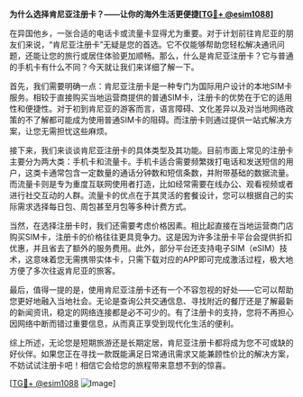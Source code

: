 **为什么选择肯尼亚注册卡？——让你的海外生活更便捷[[TG💪+ @esim1088](https://t.me/s/esim1088)]**

在异国他乡，一张合适的电话卡或流量卡显得尤为重要。对于计划前往肯尼亚的朋友们来说，“肯尼亚注册卡”无疑是您的首选。它不仅能够帮助您轻松解决通讯问题，还能让您的旅行或居住体验更加顺畅。那么，什么是肯尼亚注册卡？它与普通的手机卡有什么不同？今天就让我们来详细了解一下。

首先，我们需要明确一点：肯尼亚注册卡是一种专门为国际用户设计的本地SIM卡服务。相较于直接购买当地运营商提供的普通SIM卡，注册卡的优势在于它的适用性和便捷性。对于初到肯尼亚的游客而言，语言障碍、文化差异以及对当地网络政策的不了解都可能成为使用普通SIM卡的阻碍。而注册卡则通过提供一站式解决方案，让您无需担忧这些麻烦。

接下来，我们来谈谈肯尼亚注册卡的具体类型及其功能。目前市面上常见的注册卡主要分为两大类：手机卡和流量卡。手机卡适合需要频繁拨打电话和发送短信的用户，这类卡通常包含一定数量的通话分钟数和短信条数，并附带基础的数据流量。而流量卡则是专为重度互联网使用者打造，比如经常需要在线办公、观看视频或者进行社交互动的人群。流量卡的优点在于其灵活的套餐设计，您可以根据自己的实际需求选择每日包、周包甚至月包等多种计费方式。

当然，在选择注册卡时，我们还需要考虑价格因素。相比起直接在当地运营商门店购买SIM卡，注册卡的价格往往更具竞争力。这是因为许多注册卡平台会提供折扣优惠，并且省去了额外的服务费用。此外，部分平台还支持电子SIM（eSIM）技术，这意味着您无需携带实体卡，只需下载对应的APP即可完成激活过程，极大地方便了多次往返肯尼亚的旅客。

最后，值得一提的是，使用肯尼亚注册卡还有一个不容忽视的好处——它可以帮助您更好地融入当地社会。无论是查询公共交通信息、寻找附近的餐厅还是了解最新的新闻资讯，稳定的网络连接都是必不可少的。有了注册卡的支持，您将不再担心因网络中断而错过重要信息，从而真正享受到现代化生活的便利。

综上所述，无论您是短期旅游还是长期定居，肯尼亚注册卡都将成为您不可或缺的好伙伴。如果您正在寻找一款既能满足日常通讯需求又能兼顾性价比的解决方案，不妨试试注册卡吧！相信它会给您的旅程带来意想不到的惊喜。

[[TG💪+ @esim1088](https://t.me/s/esim1088) ![Image](https://i.postimg.cc/4NQfJmqS/Snipaste-2025-05-13-00-14-12.png)]